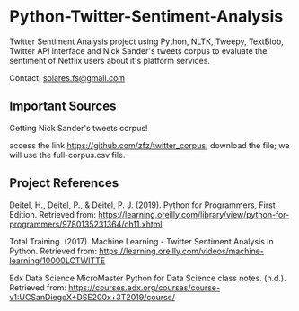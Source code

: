 # Python-Twitter-Sentiment-Analysis
Twitter Sentiment Analysis project using Python, NLTK, Tweepy, TextBlob, Twitter API interface and Nick Sander's tweets corpus to evaluate the sentiment of Netflix users about it's platform services.

Contact: solares.fs@gmail.com

## Important Sources
Getting Nick Sander's tweets corpus!

access the link https://github.com/zfz/twitter_corpus;
download the file;
we will use the full-corpus.csv file.


## Project References
Deitel, H., Deitel, P., & Deitel, P. J. (2019). Python for Programmers, First Edition. Retrieved from: https://learning.oreilly.com/library/view/python-for-programmers/9780135231364/ch11.xhtml

Total Training. (2017). Machine Learning - Twitter Sentiment Analysis in Python. Retrieved from: https://learning.oreilly.com/videos/machine-learning/10000LCTWITTE

Edx Data Science MicroMaster Python for Data Science class notes. (n.d.). Retrieved from: https://courses.edx.org/courses/course-v1:UCSanDiegoX+DSE200x+3T2019/course/
